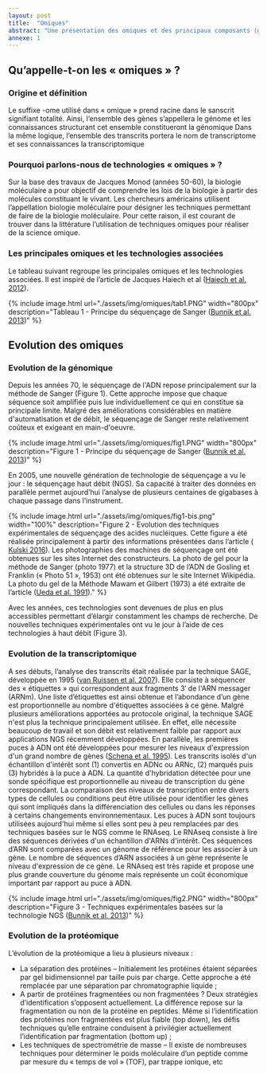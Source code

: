 ```yaml
---
layout: post
title:  "Omiques"
abstract: "Une présentation des omiques et des principaux composants (génomique, transcriptomique et protéomique)."
annexe: 1
---
```


## Qu’appelle-t-on les « omiques » ?

### Origine et définition

Le suffixe -ome utilisé dans « omique » prend racine dans le sanscrit signifiant totalité. Ainsi,
l’ensemble des gènes s’appellera le génome et les connaissances structurant cet ensemble
constitueront la génomique Dans la même logique, l’ensemble des transcrits portera le nom de
transcriptome et ses connaissances la transcriptomique

### Pourquoi parlons-nous de technologies « omiques » ?

Sur la base des travaux de Jacques Monod (années 50-60), la biologie moléculaire a pour
objectif de comprendre les lois de la biologie à partir des molécules constituant le vivant. Les
chercheurs américains utilisent l’appellation biologie moléculaire pour désigner les techniques
permettant de faire de la biologie moléculaire. Pour cette raison, il est courant de trouver dans
la littérature l’utilisation de techniques omiques pour réaliser de la science omique.

### Les principales omiques et les technologies associées

Le tableau suivant regroupe les principales omiques et les technologies associées. Il est inspiré
de l’article de Jacques Haiech et al ([Haiech et al. 2012](https://doi.org/10.1051/medsci/2012282020)).

{% include image.html url="./assets/img/omiques/tab1.PNG" width="800px" description="Tableau 1 - Principe du séquençage de Sanger (<a href='https://doi.org/10.1089/wound.2012.0379' target='_blank'>Bunnik et al. 2013</a>)" %}

## Evolution des omiques

### Evolution de la génomique

Depuis les années 70, le séquençage de l'ADN repose principalement sur la méthode de Sanger
(Figure 1). Cette approche impose que chaque séquence soit amplifiée puis lue
individuellement ce qui en constitue sa principale limite. Malgré des améliorations
considérables en matière d'automatisation et de débit, le séquençage de Sanger reste
relativement coûteux et exigeant en main-d'oeuvre. 

{% include image.html url="./assets/img/omiques/fig1.PNG" width="800px" description="Figure 1 - Principe du séquençage de Sanger (<a href='https://doi.org/10.1089/wound.2012.0379' target='_blank'>Bunnik et al. 2013</a>)" %}

En 2005, une nouvelle génération de
technologie de séquençage a vu le jour : le séquençage haut débit (NGS). Sa capacité à traiter
des données en parallèle permet aujourd’hui l’analyse de plusieurs centaines de gigabases à
chaque passage dans l’instrument.

{% include image.html url="./assets/img/omiques/fig1-bis.png" width="100%" description="Figure 2 - Evolution des techniques expérimentales de séquençage des acides nucléiques. Cette figure a été réalisée principalement à partir des informations présentées dans l’article (<a href='http://dx.doi.org/10.5772/61964' target='_blank'> Kulski 2016</a>). Les photographies des machines de séquençage ont été obtenues sur les sites Internet des constructeurs. La photo de gel pour la méthode de Sanger (photo 1977) et la structure 3D de l’ADN de Gosling et Franklin (« Photo 51 », 1953) ont été obtenues sur le site Internet Wikipédia. La photo du gel de la Méthode Mawam et Gilbert (1973) a été extraite de l’article (<a href='https://doi.org/10.1093/nar/19.13.3689' target='_blank'>Ueda et al. 1991</a>)." %} 

Avec les années, ces technologies sont devenues de plus en plus accessibles permettant d’élargir
constamment les champs de recherche. De nouvelles techniques expérimentales ont vu le jour
à l’aide de ces technologies à haut débit (Figure 3).

### Evolution de la transcriptomique

A ses débuts, l’analyse des transcrits était réalisée par la technique SAGE, développée en 1995
([van Ruissen et al. 2007](https://doi.org/10.1385/1-59259-780-7:161)). Elle consiste à séquencer des « étiquettes » qui correspondent aux
fragments 3′ de l'ARN messager (ARNm). Une liste d’étiquettes est ainsi obtenue et
l’abondance d’un gène est proportionnelle au nombre d'étiquettes associées à ce gène. Malgré
plusieurs améliorations apportées au protocole original, la technique SAGE n'est plus la
technique principalement utilisée. En effet, elle nécessite beaucoup de travail et son débit est
relativement faible par rapport aux applications NGS récemment développées.
En parallèle, les premières puces à ADN ont été développées pour mesurer les niveaux
d'expression d'un grand nombre de gènes ([Schena et al. 1995](https://doi.org/10.1126/science.270.5235.467)). Les transcrits isolés d'un
échantillon d'intérêt sont (1) convertis en ADNc ou ARNc, (2) marqués puis (3) hybridés à la
puce à ADN. La quantité d'hybridation détectée pour une sonde spécifique est proportionnelle
au niveau de transcription du gène correspondant. La comparaison des niveaux de transcription
entre divers types de cellules ou conditions peut être utilisée pour identifier les gènes qui sont 
impliqués dans la différenciation des cellules ou dans les réponses à certains changements
environnementaux. Les puces à ADN sont toujours utilisées aujourd'hui même si elles sont peu
à peu remplacées par des techniques basées sur le NGS comme le RNAseq.
Le RNAseq consiste à lire des séquences dérivées d'un échantillon d'ARNs d'intérêt. Ces
séquences d’ARN sont comparées avec un génome de référence pour les associer à un gène. Le
nombre de séquences d’ARN associées à un gène représente le niveau d'expression de ce gène.
Le RNAseq est très rapide et propose une plus grande couverture du génome mais représente
un coût économique important par rapport au puce à ADN.

{% include image.html url="./assets/img/omiques/fig2.PNG" width="800px" description="Figure 3 - Techniques expérimentales basées sur la technologie NGS (<a href='https://doi.org/10.1089/wound.2012.0379' target='_blank'>Bunnik et al. 2013</a>)" %}

### Evolution de la protéomique

L’évolution de la protéomique a lieu à plusieurs niveaux :

- La séparation des protéines – Initialement les protéines étaient séparées par gel
bidimensionnel par taille puis par charge. Cette approche a été remplacée par une
séparation par chromatographie liquide ;
- A partir de protéines fragmentées ou non fragmentées ? Deux stratégies d’identification
s’opposent actuellement. La différence repose sur la fragmentation ou non de la protéine
en peptides. Même si l’identification des protéines non fragmentées est plus fiable (top
down), les défis techniques qu’elle entraine conduisent à privilégier actuellement
l’identification par fragmentation (bottom up) ;
- Les techniques de spectrométrie de masse – Il existe de nombreuses techniques pour
déterminer le poids moléculaire d’un peptide comme par mesure du « temps de vol »
(TOF), par trappe ionique, etc
